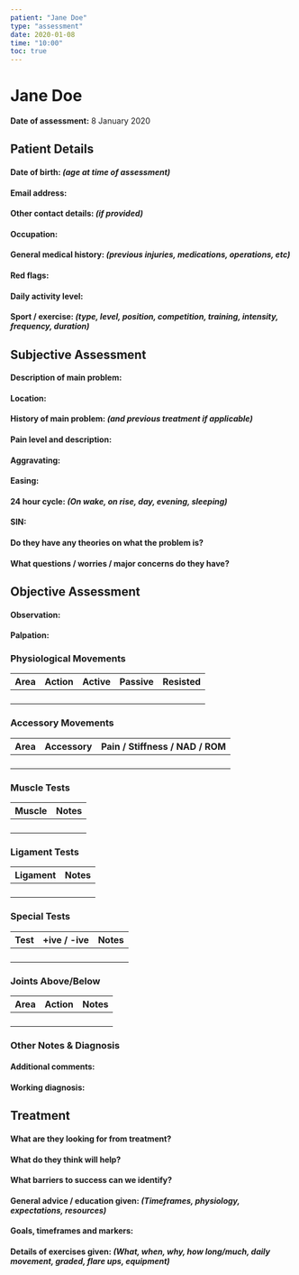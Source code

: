 ```yaml
---
patient: "Jane Doe"
type: "assessment"
date: 2020-01-08
time: "10:00"
toc: true
---
```


# Jane Doe

**Date of assessment:** 8 January 2020

## Patient Details

#### Date of birth: *(age at time of assessment)*

#### Email address:

#### Other contact details: *(if provided)*

#### Occupation:

#### General medical history: *(previous injuries, medications, operations, etc)*

#### Red flags:

#### Daily activity level:

#### Sport / exercise: *(type, level, position, competition, training, intensity, frequency,  duration)*

## Subjective Assessment

#### Description of main problem:

#### Location:

#### History of main problem: *(and previous treatment if applicable)*

#### Pain level and description:

#### Aggravating:

#### Easing:

#### 24 hour cycle: *(On wake, on rise, day, evening, sleeping)*

#### SIN:

#### Do they have any theories on what the problem is?

#### What questions / worries / major concerns do they have?

## Objective Assessment

#### Observation:

#### Palpation:

### Physiological Movements

| Area | Action | Active | Passive | Resisted |
| ---- | ------ | ------ | ------- | -------- |
|      |        |        |         |          |
|      |        |        |         |          |
|      |        |        |         |          |
|      |        |        |         |          |

### Accessory Movements

| Area | Accessory | Pain / Stiffness / NAD / ROM |
| ---- | --------- | ---------------------------- |
|      |           |                              |
|      |           |                              |
|      |           |                              |
|      |           |                              |

### Muscle Tests

| Muscle | Notes |
| ------ | ----- |
|        |       |
|        |       |
|        |       |
|        |       |

### Ligament Tests

| Ligament | Notes |
| -------- | ----- |
|          |       |
|          |       |
|          |       |
|          |       |

### Special Tests

| Test | +ive / -ive | Notes |
| ---- | ----------- | ----- |
|      |             |       |
|      |             |       |
|      |             |       |
|      |             |       |

### Joints Above/Below

| Area | Action | Notes |
| ---- | ------ | ----- |
|      |        |       |
|      |        |       |
|      |        |       |
|      |        |       |

### Other Notes & Diagnosis

#### Additional comments:

#### Working diagnosis:

## Treatment

#### What are they looking for from treatment?

#### What do they think will help?

#### What barriers to success can we identify?

#### General advice / education given: *(Timeframes, physiology, expectations, resources)*

#### Goals, timeframes and markers:

#### Details of exercises given: *(What, when, why, how long/much, daily movement, graded, flare ups, equipment)*

